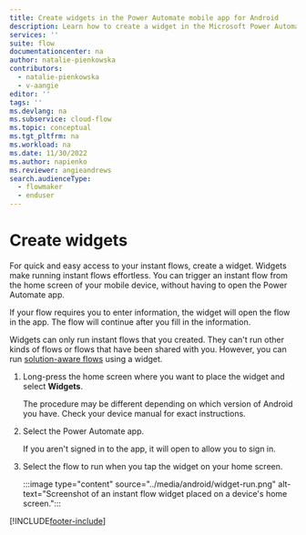 ```yaml
---
title: Create widgets in the Power Automate mobile app for Android
description: Learn how to create a widget in the Microsoft Power Automate mobile app for Android.
services: ''
suite: flow
documentationcenter: na
author: natalie-pienkowska
contributors:
  - natalie-pienkowska
  - v-aangie
editor: ''
tags: ''
ms.devlang: na
ms.subservice: cloud-flow
ms.topic: conceptual
ms.tgt_pltfrm: na
ms.workload: na
ms.date: 11/30/2022
ms.author: napienko
ms.reviewer: angieandrews
search.audienceType: 
  - flowmaker
  - enduser
---
```


# Create widgets

For quick and easy access to your instant flows, create a widget. Widgets make running instant flows effortless. You can trigger an instant flow from the home screen of your mobile device, without having to open the Power Automate app.

If your flow requires you to enter information, the widget will open the flow in the app. The flow will continue after you fill in the information.

Widgets can only run instant flows that you created. They can't run other kinds of flows or flows that have been shared with you. However, you can run [solution-aware flows](../overview-solution-flows.md) using a widget.

1. Long-press the home screen where you want to place the widget and select **Widgets**.

    The procedure may be different depending on which version of Android you have. Check your device manual for exact instructions.

1. Select the Power Automate app.

    If you aren't signed in to the app, it will open to allow you to sign in.

1. Select the flow to run when you tap the widget on your home screen.

    :::image type="content" source="../media/android/widget-run.png" alt-text="Screenshot of an instant flow widget placed on a device's home screen.":::

[!INCLUDE[footer-include](../includes/footer-banner.md)]
